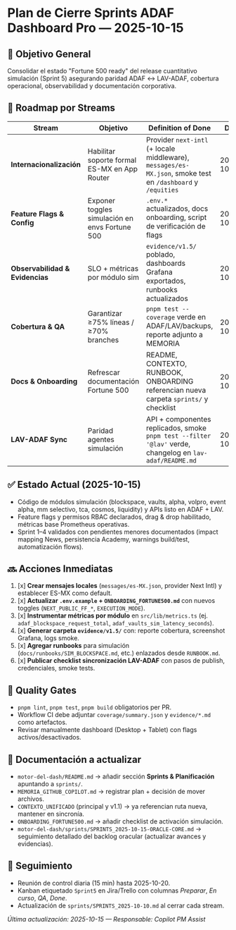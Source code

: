 # Plan de Cierre Sprints ADAF Dashboard Pro — 2025-10-15

## 🎯 Objetivo General
Consolidar el estado "Fortune 500 ready" del release cuantitativo simulación (Sprint 5) asegurando paridad ADAF ↔ LAV-ADAF, cobertura operacional, observabilidad y documentación corporativa.

## 🧭 Roadmap por Streams

| Stream | Objetivo | Definition of Done | Due | Owner |
| --- | --- | --- | --- | --- |
| **Internacionalización** | Habilitar soporte formal ES-MX en App Router | Provider `next-intl` (+ locale middleware), `messages/es-MX.json`, smoke test en `/dashboard` y `/equities` | 2025-10-18 | i18n Guild |
| **Feature Flags & Config** | Exponer toggles simulación en envs Fortune 500 | `.env.*` actualizados, docs onboarding, script de verificación de flags | 2025-10-17 | Platform |
| **Observabilidad & Evidencias** | SLO + métricas por módulo sim | `evidence/v1.5/` poblado, dashboards Grafana exportados, runbooks actualizados | 2025-10-20 | SRE |
| **Cobertura & QA** | Garantizar ≥75% líneas / ≥70% branches | `pnpm test --coverage` verde en ADAF/LAV/backups, reporte adjunto a MEMORIA | 2025-10-19 | QA |
| **Docs & Onboarding** | Refrescar documentación Fortune 500 | README, CONTEXTO, RUNBOOK, ONBOARDING referencian nueva carpeta `sprints/` y checklist | 2025-10-16 | PMO |
| **LAV-ADAF Sync** | Paridad agentes simulación | API + componentes replicados, smoke `pnpm test --filter '@lav'` verde, changelog en `lav-adaf/README.md` | 2025-10-20 | Agents |

## ✅ Estado Actual (2025-10-15)
- Código de módulos simulación (blockspace, vaults, alpha, volpro, event alpha, mm selectivo, tca, cosmos, liquidity) y APIs listo en ADAF + LAV.
- Feature flags y permisos RBAC declarados, drag & drop habilitado, métricas base Prometheus operativas.
- Sprint 1–4 validados con pendientes menores documentados (impact mapping News, persistencia Academy, warnings build/test, automatización flows). 

## 🔜 Acciones Inmediatas
1. [x] **Crear mensajes locales** (`messages/es-MX.json`, provider Next Intl) y establecer ES-MX como default.
2. [x] **Actualizar `.env.example` + `ONBOARDING_FORTUNE500.md`** con nuevos toggles (`NEXT_PUBLIC_FF_*`, `EXECUTION_MODE`).
3. [x] **Instrumentar métricas por módulo** en `src/lib/metrics.ts` (ej. `adaf_blockspace_request_total`, `adaf_vaults_sim_latency_seconds`).
4. [x] **Generar carpeta `evidence/v1.5/`** con: reporte cobertura, screenshot Grafana, logs smoke.
5. [x] **Agregar runbooks** para simulación (`docs/runbooks/SIM_BLOCKSPACE.md`, etc.) enlazados desde `RUNBOOK.md`.
6. [x] **Publicar checklist sincronización LAV-ADAF** con pasos de publish, credenciales, smoke tests.

## 🧪 Quality Gates
- `pnpm lint`, `pnpm test`, `pnpm build` obligatorios per PR.
- Workflow CI debe adjuntar `coverage/summary.json` y `evidence/*.md` como artefactos.
- Revisar manualmente dashboard (Desktop + Tablet) con flags activos/desactivados.

## 📄 Documentación a actualizar
- `motor-del-dash/README.md` → añadir sección **Sprints & Planificación** apuntando a `sprints/`.
- `MEMORIA_GITHUB_COPILOT.md` → registrar plan + decisión de mover archivos.
- `CONTEXTO_UNIFICADO` (principal y v1.1) → ya referencian ruta nueva, mantener en sincronía.
- `ONBOARDING_FORTUNE500.md` → añadir checklist de activación simulación.
- `motor-del-dash/sprints/SPRINTS_2025-10-15-ORACLE-CORE.md` → seguimiento detallado del backlog oracular (actualizar avances y evidencias).

## 📌 Seguimiento
- Reunión de control diaria (15 min) hasta 2025-10-20.
- Kanban etiquetado `Sprint5` en Jira/Trello con columnas *Preparar*, *En curso*, *QA*, *Done*.
- Actualización de `sprints/SPRINTS_2025-10-10.md` al cerrar cada stream.

*Última actualización: 2025-10-15 — Responsable: Copilot PM Assist*
